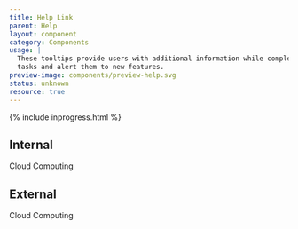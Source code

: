 ```yaml
---
title: Help Link
parent: Help
layout: component
category: Components
usage: |
  These tooltips provide users with additional information while completing
  tasks and alert them to new features.
preview-image: components/preview-help.svg
status: unknown
resource: true
---
```


{% include inprogress.html %}

## Internal

<div style="display:inline-block" class="ds-tooltip-source ds-help-link" title="The practice of using a network of remote servers hosted on the Internet to store, manage, and process data, rather than a local server or a personal computer.">Cloud Computing</div>

## External

<div style="display:inline-block" class="ds-tooltip-source ds-help-link" title="The practice of using a network of remote servers hosted on the Internet to store, manage, and process data, rather than a local server or a personal computer.">Cloud Computing<i class="icon-external-link"></i></div>
